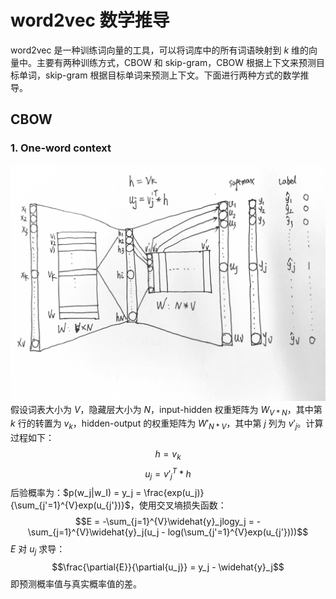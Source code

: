 # word2vec 数学推导
word2vec 是一种训练词向量的工具，可以将词库中的所有词语映射到 $k$ 维的向量中。主要有两种训练方式，CBOW 和 skip-gram，CBOW 根据上下文来预测目标单词，skip-gram 根据目标单词来预测上下文。下面进行两种方式的数学推导。
## CBOW
### 1. One-word context
![cbow](https://github.com/kaikefly/learning-note/blob/master/figures/cbow.jpg)
假设词表大小为 $V$，隐藏层大小为 $N$，input-hidden 权重矩阵为 $W_{V*N}$，其中第 $k$ 行的转置为 $v_k$，hidden-output 的权重矩阵为 $W'_{N*V}$，其中第 $j$ 列为 $v'_j$。计算过程如下：
$$h = v_k$$
$$u_j = {v'_j}^T * h$$
后验概率为：$p(w_j|w_I) = y_j = \frac{exp(u_j)}{\sum_{j'=1}^{V}exp(u_{j'})}$，使用交叉墒损失函数：
$$E = -\sum_{j=1}^{V}\widehat{y}_jlogy_j = -\sum_{j=1}^{V}\widehat{y}_j(u_j - log(\sum_{j'=1}^{V}exp(u_{j'})))$$
$E$ 对 $u_j$ 求导：
$$\frac{\partial{E}}{\partial{u_j}} = y_j - \widehat{y}_j$$
即预测概率值与真实概率值的差。

